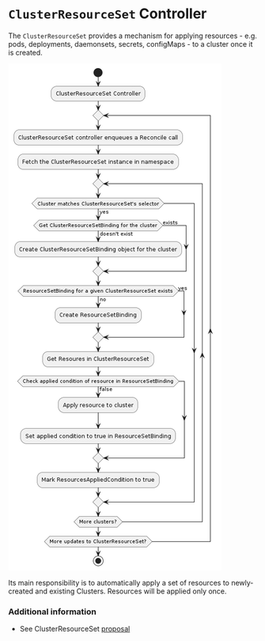 # `ClusterResourceSet` Controller

The `ClusterResourceSet` provides a mechanism for applying resources - e.g. pods, deployments, daemonsets, secrets, configMaps - to a cluster once it is created.

![ClusterResourceSet Controller Activity Diagram](../../../images/cluster-resource-set-controller.png)

Its main responsibility is to automatically apply a set of resources to newly-created and existing Clusters. Resources will be applied only once.


### Additional information

* See ClusterResourceSet [proposal](https://github.com/kubernetes-sigs/cluster-api/blob/main/docs/proposals/20200220-cluster-resource-set.md)
